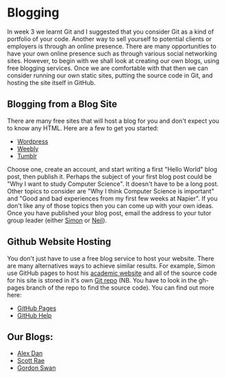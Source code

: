 # Blogging

In week 3 we learnt Git and I suggested that you consider Git as a kind of portfolio of your code. Another way to sell yourself to potential clients or employers is through an online presence. There are many opportunities to have your own online presence such as through various social networking sites. However, to begin with we shall look at creating our own blogs, using free blogging services. Once we are comfortable with that then we can consider running our own static sites, putting the source code in Git, and hosting the site itself in GitHub.

## Blogging from a Blog Site

There are many free sites that will host a blog for you and don't expect you to know any HTML. Here are a few to get you started:

+ [Wordpress](https://wordpress.com/)
+ [Weebly](http://www.weebly.com/)
+ [Tumblr](http://tumblr.com)

Choose one, create an account, and start writing a first "Hello World" blog post, then publish it. Perhaps the subject of your first blog post could be "Why I want to study Computer Science". It doesn't have to be a long post. Other topics to consider are "Why I think Computer Science is important" and "Good and bad experiences from my first few weeks at Napier". If you don't like any of those topics then you can come up with your own ideas. Once you have published your blog post, email the address to your tutor group leader (either [Simon](s.wells@napier.ac.uk) or [Neil](n.urquhart@napier.ac.uk)).

## Github Website Hosting
You don't just have to use a free blog service to host your website. There are many alternatives ways to achieve similar results. For example, Simon use GitHub pages to host his [academic website](http://www.simonwells.org) and all of the source code for his site is stored in it's own [Git repo](https://github.com/siwells/simonwells.org) (NB. You have to look in the gh-pages branch of the repo to find the source code). You can find out more here:

+ [GitHub Pages](https://pages.github.com/)
+ [GitHub Help](https://help.github.com/categories/github-pages-basics/)

## Our Blogs:
+ [Alex Dan](www.tumblr.com/blog/danrazvan)
+ [Scott Rae](http://scottcompsci.weebly.com/)
+ [Gordon Swan](http://totaltechnology.tumblr.com/)
